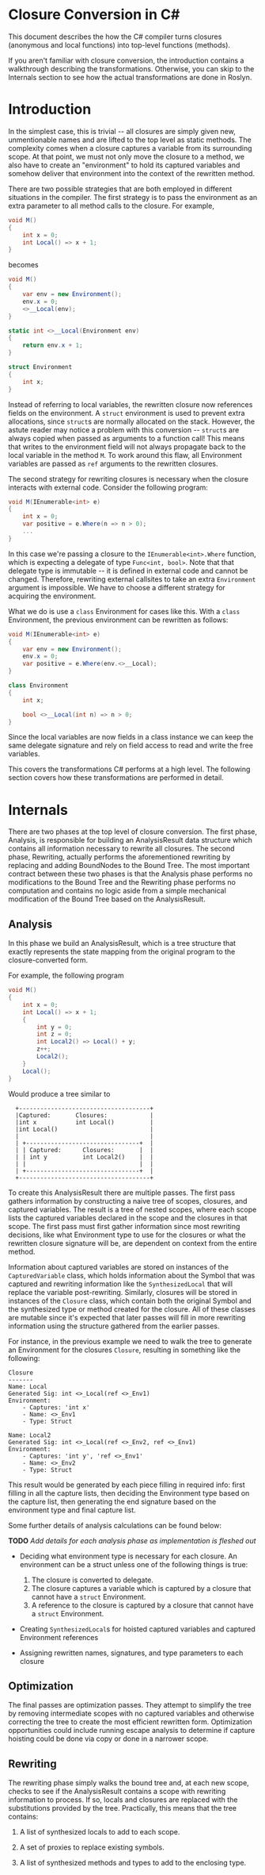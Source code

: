 Closure Conversion in C#
========================

This document describes the how the C# compiler turns closures (anonymous and local functions) into top-level functions (methods).

If you aren't familiar with closure conversion, the introduction contains a walkthrough describing the transformations. Otherwise, you can skip to the Internals section to see how the actual transformations are done in Roslyn.

# Introduction

In the simplest case, this is trivial -- all closures are simply given new, unmentionable names and are lifted to the top level as static methods. The complexity comes when a closure captures a variable from its surrounding scope. At that point, we must not only move the closure to a method, we also have to create an "environment" to hold its captured variables and somehow deliver that environment into the context of the rewritten method.

There are two possible strategies that are both employed in different situations in the compiler. The first strategy is to pass the environment as an extra parameter to all method calls to the closure. For example,

```csharp
void M()
{
    int x = 0;
    int Local() => x + 1;
}
```

becomes

```csharp
void M()
{
    var env = new Environment();
    env.x = 0;
    <>__Local(env);
}

static int <>__Local(Environment env)
{
    return env.x + 1;
}

struct Environment
{
    int x;
}
```

Instead of referring to local variables, the rewritten closure now references fields on the environment. A `struct` environment is used to prevent extra allocations, since `struct`s are normally allocated on the stack. However, the astute reader may notice a problem with this conversion -- `struct`s are always copied when passed as arguments to a function call! This means that writes to the environment field will not always propagate back to the local variable in the method `M`. To work around this flaw, all Environment variables are passed as `ref` arguments to the rewritten closures.

The second strategy for rewriting closures is necessary when the closure interacts with external code. Consider the following program:

```csharp
void M(IEnumerable<int> e)
{
    int x = 0;
    var positive = e.Where(n => n > 0);
    ...
}
```

In this case we're passing a closure to the `IEnumerable<int>.Where` function, which is expecting a delegate of type `Func<int, bool>`. Note that that delegate type is immutable -- it is defined in external code and cannot be changed. Therefore, rewriting external callsites to take an extra `Environment` argument is impossible. We have to choose a different strategy for acquiring the environment.

What we do is use a `class` Environment for cases like this. With a `class` Environment, the previous environment can be rewritten as follows:

```csharp
void M(IEnumerable<int> e)
{
    var env = new Environment();
    env.x = 0;
    var positive = e.Where(env.<>__Local);
}

class Environment
{
    int x;

    bool <>__Local(int n) => n > 0;
}
```

Since the local variables are now fields in a class instance we can keep the same delegate signature and rely on field access to read and write the free variables.

This covers the transformations C# performs at a high level. The following section covers how these transformations are performed in detail.

# Internals

There are two phases at the top level of closure conversion. The first phase, Analysis, is responsible for building an AnalysisResult data structure which contains all information necessary to rewrite all closures. The second phase, Rewriting, actually performs the aforementioned rewriting by replacing and adding BoundNodes to the Bound Tree. The most important contract between these two phases is that the Analysis phase performs no modifications to the Bound Tree and the Rewriting phase performs no computation and contains no logic aside from a simple mechanical modification of the Bound Tree based on the AnalysisResult.

## Analysis

In this phase we build an AnalysisResult, which is a tree structure that exactly represents the state mapping from the original program to the closure-converted form.

For example, the following program

```csharp
void M()
{
    int x = 0;
    int Local() => x + 1;
    {
        int y = 0;
        int z = 0;
        int Local2() => Local() + y;
        z++;
        Local2();
    }
    Local();
}
```

Would produce a tree similar to

```
  +-------------------------------------+
  |Captured:       Closures:            |
  |int x           int Local()          |
  |int Local()                          |
  |                                     |
  | +--------------------------------+  |
  | | Captured:      Closures:       |  |
  | | int y          int Local2()    |  |
  | |                                |  |
  | +--------------------------------+  |
  +-------------------------------------+

```

To create this AnalysisResult there are multiple passes. The first pass gathers information by constructing a naive tree of scopes, closures, and captured variables. The result is a tree of nested scopes, where each scope lists the captured variables declared in the scope and the closures in that scope. The first pass must first gather information since most rewriting decisions, like what Environment type to use for the closures or what the rewritten closure signature will be, are dependent on context from the entire method.

Information about captured variables are stored on instances of the `CapturedVariable` class, which holds information about the Symbol that was captured and rewriting information like the `SynthesizedLocal` that will replace the variable post-rewriting. Similarly, closures will be stored in instances of the `Closure` class, which contain both the original Symbol and the synthesized type or method created for the closure. All of these classes are mutable since it's expected that later passes will fill in more rewriting information using the structure gathered from the earlier passes.

For instance, in the previous example we need to walk the tree to generate an Environment for the closures `Closure`, resulting in something like the following:

```
Closure
-------
Name: Local
Generated Sig: int <>_Local(ref <>_Env1)
Environment:
    - Captures: 'int x'
    - Name: <>_Env1
    - Type: Struct

Name: Local2
Generated Sig: int <>_Local(ref <>_Env2, ref <>_Env1)
Environment:
    - Captures: 'int y', 'ref <>_Env1'
    - Name: <>_Env2
    - Type: Struct
```

This result would be generated by each piece filling in required info: first filling in all the capture lists, then deciding the Environment type based on the capture list, then generating the end signature based on the environment type and final capture list.

Some further details of analysis calculations can be found below:

**TODO** _Add details for each analysis phase as implementation is fleshed out_


* Deciding what environment type is necessary for each closure. An environment can be a struct unless one of the following things is true:

    1. The closure is converted to delegate.
    2. The closure captures a variable which is captured by a closure that cannot have a `struct` Environment.
    3. A reference to the closure is captured by a closure that cannot have a `struct` Environment.

* Creating `SynthesizedLocal`s for hoisted captured variables and captured Environment references
* Assigning rewritten names, signatures, and type parameters to each closure

## Optimization

The final passes are optimization passes. They attempt to simplify the tree by removing intermediate scopes with no captured variables and otherwise correcting the tree to create the most efficient rewritten form. Optimization opportunities could include running escape analysis to determine if capture hoisting could be done via copy or done in a narrower scope.

## Rewriting

The rewriting phase simply walks the bound tree and, at each new scope, checks to see if the AnalysisResult contains a scope with rewriting information to process. If so, locals and closures are replaced with the substitutions provided by the tree. Practically, this means that the tree contains:

1. A list of synthesized locals to add to each scope.

2. A set of proxies to replace existing symbols.

3. A list of synthesized methods and types to add to the enclosing type.